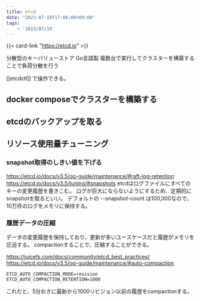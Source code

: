 ```yaml
---
title: etcd
date: "2023-07-19T17:08:00+09:00"
tags: 
    - '2023/07/19'
---
```


{{< card-link "https://etcd.io" >}}

分散型のキーバリューストア
Go言語製
複数台で実行してクラスターを構築することで負荷分散を行う

[[etcdctl]] で操作できる。

## docker composeでクラスターを構築する

## etcdのバックアップを取る


## リソース使用量チューニング

### snapshot取得のしきい値を下げる

https://etcd.io/docs/v3.5/op-guide/maintenance/#raft-log-retention
https://etcd.io/docs/v3.5/tuning/#snapshots
etcdはログファイルにすべてのキーの変更履歴を書きこむ。
ログが巨大にならないようにするため、定期的にsnapshotを取るといい。
デフォルトの --snapshot-count は100,000なので、10万件のログをメモリに保持する。

### 履歴データの圧縮

データの変更履歴を保持しており、更新が多いユースケースだと履歴がメモリを圧迫する。
compactionすることで、圧縮することができる。

https://juicefs.com/docs/community/etcd_best_practices/
https://etcd.io/docs/v3.5/op-guide/maintenance/#auto-compaction

```
ETCD_AUTO_COMPACTION_MODE=revision
ETCD_AUTO_COMPACTION_RETENTION=1000
```

これだと、5分おきに最新から1000リビジョン以前の履歴をcompactionする。


